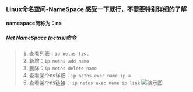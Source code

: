 ### Linux命名空间-NameSpace 感受一下就行，不需要特别详细的了解
**namespace简称为：ns**

##### Net NameSpace (netns)命令
>1. 查看列表：`ip netns list`  
>2. 新增：`ip netns add name`  
>3. 删除：`ip netns delete name`  
>4. 查看某个ns详细：`ip netns exec name ip a`   
>5. 查看某个ns链接： `ip netns exec name ip link`
![演示图](https://github.com/momokanni/docker/blob/master/piture/%E5%BE%AE%E4%BF%A1%E5%9B%BE%E7%89%87_20180915180000.png)
